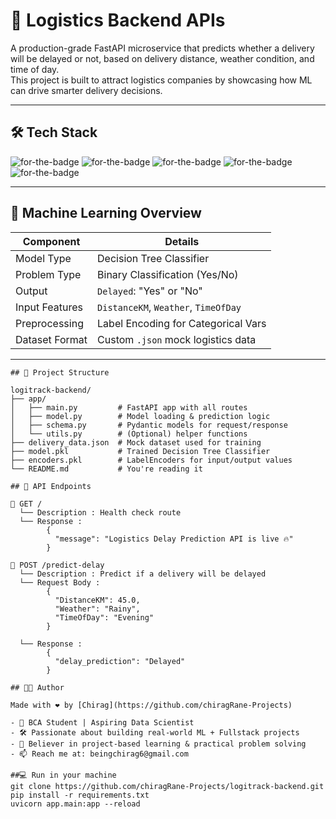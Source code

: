 # 🚚 Logistics Backend APIs

A production-grade FastAPI microservice that predicts whether a delivery will be delayed or not, based on delivery distance, weather condition, and time of day.  
This project is built to attract logistics companies by showcasing how ML can drive smarter delivery decisions.

---

## 🛠️ Tech Stack

![for-the-badge](https://img.shields.io/badge/BACKEND-FastAPI-blue?style=for-the-badge&logo=fastapi)
![for-the-badge](https://img.shields.io/badge/MODEL-DecisionTree-yellow?style=for-the-badge)
![for-the-badge](https://img.shields.io/badge/SERIALIZATION-Joblib-orange?style=for-the-badge)
![for-the-badge](https://img.shields.io/badge/DEPLOYMENT-Render-purple?style=for-the-badge)
![for-the-badge](https://img.shields.io/badge/ML-Pandas%20%7C%20Sklearn%20%7C%20Numpy-green?style=for-the-badge)

---

## 🧠 Machine Learning Overview

| Component       | Details                             |
|----------------|--------------------------------------|
| Model Type      | Decision Tree Classifier             |
| Problem Type    | Binary Classification (Yes/No)       |
| Output          | `Delayed`: "Yes" or "No"             |
| Input Features  | `DistanceKM`, `Weather`, `TimeOfDay` |
| Preprocessing   | Label Encoding for Categorical Vars  |
| Dataset Format  | Custom `.json` mock logistics data   |

---

<pre><code>## 📁 Project Structure

logitrack-backend/
├── app/
│   ├── main.py         # FastAPI app with all routes
│   ├── model.py        # Model loading & prediction logic
│   ├── schema.py       # Pydantic models for request/response
│   └── utils.py        # (Optional) helper functions
├── delivery_data.json  # Mock dataset used for training
├── model.pkl           # Trained Decision Tree Classifier
├── encoders.pkl        # LabelEncoders for input/output values
└── README.md           # You're reading it
</code></pre>

<pre><code>## 🔗 API Endpoints

📍 GET /
  └── Description : Health check route
  └── Response :
        {
          "message": "Logistics Delay Prediction API is live 🔥"
        }

📍 POST /predict-delay
  └── Description : Predict if a delivery will be delayed
  └── Request Body :
        {
          "DistanceKM": 45.0,
          "Weather": "Rainy",
          "TimeOfDay": "Evening"
        }

  └── Response :
        {
          "delay_prediction": "Delayed"
        }
</code></pre>

<pre><code>## 👨‍💻 Author

Made with ❤️ by [Chirag](https://github.com/chiragRane-Projects)

- 🚀 BCA Student | Aspiring Data Scientist
- 🛠️ Passionate about building real-world ML + Fullstack projects
- 🧠 Believer in project-based learning & practical problem solving
- 📫 Reach me at: beingchirag6@gmail.com
</code></pre>

<pre><code>##💻 Run in your machine
git clone https://github.com/chiragRane-Projects/logitrack-backend.git
pip install -r requirements.txt
uvicorn app.main:app --reload
</code></pre>